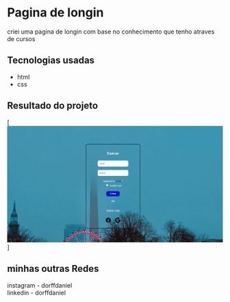 # Pagina de longin
criei uma pagina de longin com base no conhecimento que tenho atraves de cursos
## Tecnologias usadas
- html
- css

## Resultado do projeto

[<img src="img/longinpage.gif">]

## minhas outras Redes

instagram - dorffdaniel
<br>
linkedin - dorffdaniel
